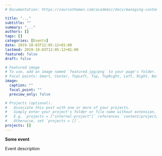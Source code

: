 ```yaml
---
# Documentation: https://sourcethemes.com/academic/docs/managing-content/

title: "..."
subtitle: ""
summary: "..."
authors: []
tags: []
categories: [Events]
date: 2019-10-03T12:05:12+01:00
lastmod: 2019-10-03T12:05:12+01:00
featured: false
draft: false

# Featured image
# To use, add an image named `featured.jpg/png` to your page's folder.
# Focal points: Smart, Center, TopLeft, Top, TopRight, Left, Right, BottomLeft, Bottom, BottomRight.
image:
  caption: ""
  focal_point: ""
  preview_only: false

# Projects (optional).
#   Associate this post with one or more of your projects.
#   Simply enter your project's folder or file name without extension.
#   E.g. `projects = ["internal-project"]` references `content/project/deep-learning/index.md`.
#   Otherwise, set `projects = []`.
projects: []
---
```


**Some event** 

Event description
